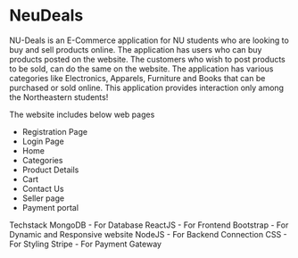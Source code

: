 # NeuDeals

NU-Deals is an E-Commerce application for NU students who are looking to buy and sell products online. The application has users who can buy products posted on the website. The customers who wish to post products to be sold, can do the same on the website. The application has various categories like Electronics, Apparels, Furniture and Books that can be purchased or sold online. This application provides interaction only among the Northeastern students!

The website includes below web pages  
- Registration Page
- Login Page
- Home
- Categories
- Product Details
- Cart
- Contact Us
- Seller page
- Payment portal


Techstack
MongoDB - For Database
ReactJS - For Frontend
Bootstrap - For Dynamic and Responsive website
NodeJS - For Backend Connection
CSS - For Styling
Stripe - For Payment Gateway 



